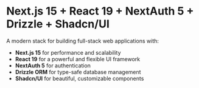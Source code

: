 # Next.js 15 + React 19 + NextAuth 5 + Drizzle + Shadcn/UI

A modern stack for building full-stack web applications with:  
- **Next.js 15** for performance and scalability  
- **React 19** for a powerful and flexible UI framework  
- **NextAuth 5** for authentication  
- **Drizzle ORM** for type-safe database management  
- **Shadcn/UI** for beautiful, customizable components  

